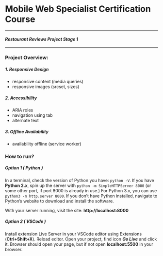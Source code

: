 # Mobile Web Specialist Certification Course 
---
#### _Restaurant Reviews Project Stage 1_
---

### Project Overview: 
##### 1. Responsive Design
- responsive content (media queries)
- responsive images (srcset, sizes)
##### 2. Accessibility
- ARIA roles
- navigation using tab
- alternate text
##### 3. Offline Availability 
- availability offline (service worker)

### How to run? 

##### Option 1 ( _Python_ )
In a terminal, check the version of Python you have: `python -V`. If you have **Python 2.x**, spin up the server with `python -m SimpleHTTPServer 8000` (or some other port, if port 8000 is already in use.) For Python 3.x, you can use `python3 -m http.server 8000`. If you don’t have Python installed, navigate to Python’s website to download and install the software.

With your server running, visit the site: __http://localhost:8000__
##### Option 2 ( _VSCode_ )
Install extension Live Server in your VSCode editor using Extensions (**__Ctrl+Shift+X__**). Reload editor. Open your project, find icon **_Go Live_** and click it. Browser should open your page, but if not open __localhost:5500__ in your browser.



